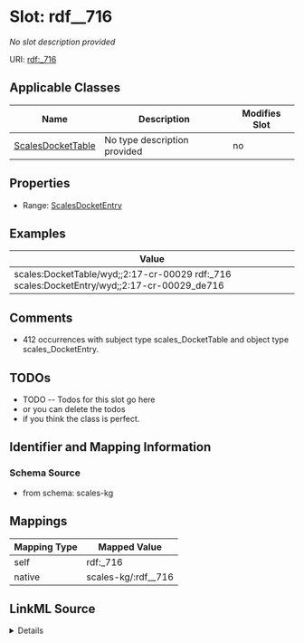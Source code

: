 

# Slot: rdf__716


_No slot description provided_





URI: [rdf:_716](http://www.w3.org/1999/02/22-rdf-syntax-ns#_716)



<!-- no inheritance hierarchy -->





## Applicable Classes

| Name | Description | Modifies Slot |
| --- | --- | --- |
| [ScalesDocketTable](../classes/ScalesDocketTable.md) | No type description provided |  no  |







## Properties

* Range: [ScalesDocketEntry](../classes/ScalesDocketEntry.md)






## Examples

| Value |
| --- |
| scales:DocketTable/wyd;;2:17-cr-00029 rdf:_716 scales:DocketEntry/wyd;;2:17-cr-00029_de716 |

## Comments

* 412 occurrences with subject type scales_DocketTable and object type scales_DocketEntry.

## TODOs

* TODO -- Todos for this slot go here
* or you can delete the todos
* if you think the class is perfect.

## Identifier and Mapping Information







### Schema Source


* from schema: scales-kg




## Mappings

| Mapping Type | Mapped Value |
| ---  | ---  |
| self | rdf:_716 |
| native | scales-kg/:rdf__716 |




## LinkML Source

<details>
```yaml
name: rdf__716
description: No slot description provided
todos:
- TODO -- Todos for this slot go here
- or you can delete the todos
- if you think the class is perfect.
comments:
- 412 occurrences with subject type scales_DocketTable and object type scales_DocketEntry.
examples:
- value: scales:DocketTable/wyd;;2:17-cr-00029 rdf:_716 scales:DocketEntry/wyd;;2:17-cr-00029_de716
from_schema: scales-kg
rank: 1000
slot_uri: rdf:_716
alias: rdf__716
domain_of:
- scales_DocketTable
range: scales_DocketEntry

```
</details>